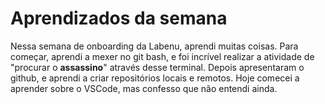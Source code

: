 # Aprendizados da semana

Nessa semana de onboarding da Labenu, aprendi muitas coisas. Para começar, aprendi a mexer no git bash, e foi incrível realizar a atividade de "procurar o **assassino**" através desse terminal. Depois apresentaram o github, e aprendi a criar repositórios locais e remotos. Hoje comecei a aprender sobre o VSCode, mas confesso que não entendi ainda.